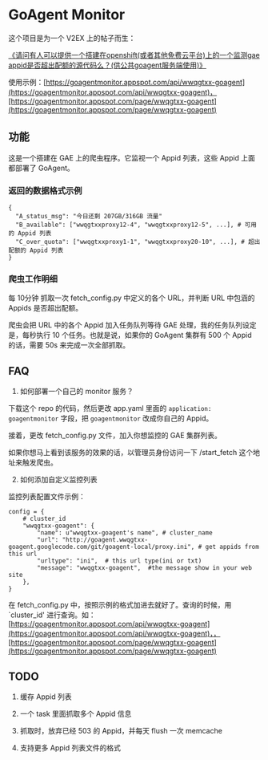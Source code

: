# GoAgent Monitor

这个项目是为一个 V2EX 上的帖子而生：

[《请问有人可以提供一个搭建在openshift(或者其他免费云平台)上的一个监测gae appid是否超出配额的源代码么？(供公共goagent服务端使用)》](http://www.v2ex.com/t/68495)

使用示例：[https://goagentmonitor.appspot.com/api/wwqgtxx-goagent](https://goagentmonitor.appspot.com/api/wwqgtxx-goagent)，[https://goagentmonitor.appspot.com/page/wwqgtxx-goagent](https://goagentmonitor.appspot.com/page/wwqgtxx-goagent)

## 功能

这是一个搭建在 GAE 上的爬虫程序。它监视一个 Appid 列表，这些 Appid 上面都部署了 GoAgent。

### 返回的数据格式示例

    {
      "A_status_msg": "今日还剩 207GB/316GB 流量"
      "B_available": ["wwqgtxxproxy12-4", "wwqgtxxproxy12-5", ...], # 可用的 Appid 列表
      "C_over_quota": ["wwqgtxxproxy1-1", "wwqgtxxproxy20-10", ...], # 超出配额的 Appid 列表
    }

### 爬虫工作明细

每 10分钟 抓取一次 fetch_config.py 中定义的各个 URL，并判断 URL 中包涵的 Appids 是否超出配额。

爬虫会把 URL 中的各个 Appid 加入任务队列等待 GAE 处理，我的任务队列设定是，每秒执行 10 个任务。也就是说，如果你的 GoAgent 集群有 500 个 Appid 的话，需要 50s 来完成一次全部抓取。

## FAQ

1. 如何部署一个自己的 monitor 服务？

下载这个 repo 的代码，然后更改 app.yaml 里面的 `application: goagentmonitor` 字段，把 `goagentmonitor` 改成你自己的 Appid。

接着，更改 fetch\_config.py 文件，加入你想监控的 GAE 集群列表。

如果你想马上看到该服务的效果的话，以管理员身份访问一下 /start_fetch 这个地址来触发爬虫。

2. 如何添加自定义监控列表

监控列表配置文件示例：

    config = {
        # cluster_id
        "wwqgtxx-goagent": {
            "name": u"wwqgtxx-goagent's name", # cluster_name
            "url": "http://goagent.wwqgtxx-goagent.googlecode.com/git/goagent-local/proxy.ini", # get appids from this url
            "urltype": "ini",  # this url type(ini or txt)
            "message": "wwqgtxx-goagent",  #the message show in your web site
        },
    }

在 fetch\_config.py 中，按照示例的格式加进去就好了。查询的时候，用 `cluster_id' 进行查询。如： [https://goagentmonitor.appspot.com/api/wwqgtxx-goagent](https://goagentmonitor.appspot.com/api/wwqgtxx-goagent)，，[https://goagentmonitor.appspot.com/page/wwqgtxx-goagent](https://goagentmonitor.appspot.com/page/wwqgtxx-goagent)


## TODO

1. 缓存 Appid 列表

2. 一个 task 里面抓取多个 Appid 信息

3. 抓取时，放弃已经 503 的 Appid，并每天 flush 一次 memcache

4. 支持更多 Appid 列表文件的格式
